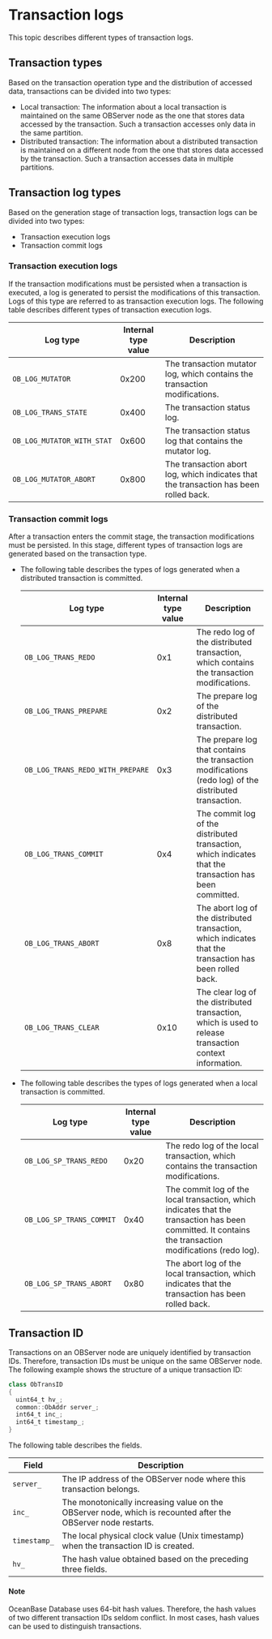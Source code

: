 # Transaction logs

This topic describes different types of transaction logs. 

## Transaction types

Based on the transaction operation type and the distribution of accessed data, transactions can be divided into two types:

* Local transaction: The information about a local transaction is maintained on the same OBServer node as the one that stores data accessed by the transaction. Such a transaction accesses only data in the same partition. 
* Distributed transaction: The information about a distributed transaction is maintained on a different node from the one that stores data accessed by the transaction. Such a transaction accesses data in multiple partitions. 

<!-- For more information about transaction types, see [Local transaction](../../../1.oceanbase-database-concepts/8.transaction-management/1.transaction/7.local-transaction.md) and [Distributed transaction](../../../1.oceanbase-database-concepts/8.transaction-management/1.transaction/8.distributed-transactions-1/1.overview-of-distributed-transactions.md).  -->

## Transaction log types

Based on the generation stage of transaction logs, transaction logs can be divided into two types:

* Transaction execution logs
* Transaction commit logs

### Transaction execution logs

If the transaction modifications must be persisted when a transaction is executed, a log is generated to persist the modifications of this transaction. Logs of this type are referred to as transaction execution logs.
The following table describes different types of transaction execution logs.

| Log type | Internal type value | Description |
|----------|-----------|-----|
| `OB_LOG_MUTATOR` | 0x200 | The transaction mutator log, which contains the transaction modifications.  |
| `OB_LOG_TRANS_STATE` | 0x400 | The transaction status log.  |
| `OB_LOG_MUTATOR_WITH_STAT` | 0x600 | The transaction status log that contains the mutator log.  |
| `OB_LOG_MUTATOR_ABORT` | 0x800 | The transaction abort log, which indicates that the transaction has been rolled back.  |

### Transaction commit logs

After a transaction enters the commit stage, the transaction modifications must be persisted. In this stage, different types of transaction logs are generated based on the transaction type. 

* The following table describes the types of logs generated when a distributed transaction is committed.

   | Log type | Internal type value | Description |
   |----------|-----------|-----|
   | `OB_LOG_TRANS_REDO`    | 0x1  | The redo log of the distributed transaction, which contains the transaction modifications. |
   | `OB_LOG_TRANS_PREPARE` | 0x2  | The prepare log of the distributed transaction. |
   | `OB_LOG_TRANS_REDO_WITH_PREPARE` | 0x3| The prepare log that contains the transaction modifications (redo log) of the distributed transaction. |
   | `OB_LOG_TRANS_COMMIT`  | 0x4  | The commit log of the distributed transaction, which indicates that the transaction has been committed. |
   | `OB_LOG_TRANS_ABORT`   | 0x8  | The abort log of the distributed transaction, which indicates that the transaction has been rolled back. |
   | `OB_LOG_TRANS_CLEAR`   | 0x10 | The clear log of the distributed transaction, which is used to release transaction context information. |
* The following table describes the types of logs generated when a local transaction is committed.

   | Log type | Internal type value | Description |
   |----------|-----------|-----|
   | `OB_LOG_SP_TRANS_REDO`   | 0x20 | The redo log of the local transaction, which contains the transaction modifications. |
   | `OB_LOG_SP_TRANS_COMMIT` | 0x40 | The commit log of the local transaction, which indicates that the transaction has been committed. It contains the transaction modifications (redo log). |
   | `OB_LOG_SP_TRANS_ABORT`  | 0x80 | The abort log of the local transaction, which indicates that the transaction has been rolled back. |

## Transaction ID

Transactions on an OBServer node are uniquely identified by transaction IDs. Therefore, transaction IDs must be unique on the same OBServer node.
The following example shows the structure of a unique transaction ID:

```java
class ObTransID
{
  uint64_t hv_;
  common::ObAddr server_;
  int64_t inc_;
  int64_t timestamp_;
}
```

The following table describes the fields.

| Field | Description |
|--------|-----|
| `server_`    | The IP address of the OBServer node where this transaction belongs.  |
| `inc_`       | The monotonically increasing value on the OBServer node, which is recounted after the OBServer node restarts. |
| `timestamp_` | The local physical clock value (Unix timestamp) when the transaction ID is created. |
| `hv_`        | The hash value obtained based on the preceding three fields. |

  <main id="notice" type='explain'>
    <h4>Note</h4>
    <p>OceanBase Database uses 64-bit hash values. Therefore, the hash values of two different transaction IDs seldom conflict. In most cases, hash values can be used to distinguish transactions. </p>
  </main>
